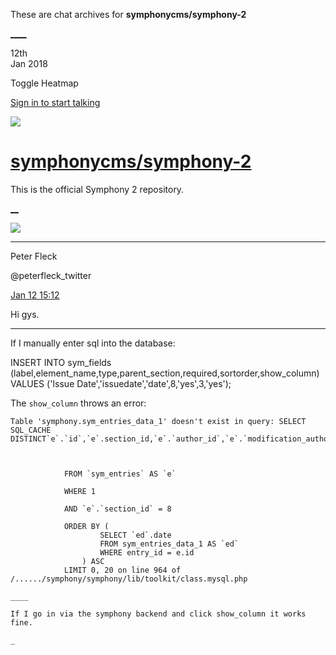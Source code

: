 These are chat archives for **symphonycms/symphony-2**

[__](/symphonycms/symphony-2/archives/2018/01/13)[__](/symphonycms/symphony-2/archives/2018/01/11)

12th  
Jan 2018

Toggle Heatmap

[Sign in to start talking](/login?action=login&button=archive-login)

![](https://avatars-02.gitter.im/group/iv/3/57542c45c43b8c601977197e?s=48)

#  [symphonycms/symphony-2](/symphonycms/symphony-2)

This is the official Symphony 2 repository.

[ __](/orgs/symphonycms/rooms "More symphonycms rooms")

![](https://pbs.twimg.com/profile_images/852618028/peterSmall_bigger.jpg)

____

Peter Fleck

@peterfleck_twitter

[Jan 12
15:12](https://gitter.im/symphonycms/symphony-2?at=5a58d0501dcb91f177418acd)

Hi gys.

____

If I manually enter sql into the database:

INSERT INTO sym_fields
(label,element_name,type,parent_section,required,sortorder,show_column) VALUES
('Issue Date','issuedate','date',8,'yes',3,'yes');

The `show_column` throws an error:

``` 2018-01-12 15:43:02 > UNKNOWN: DatabaseException 0 - MySQL Error (1146):
Table 'symphony.sym_entries_data_1' doesn't exist in query: SELECT SQL_CACHE
DISTINCT`e`.`id`,`e`.section_id,`e`.`author_id`,`e`.`modification_author_id`,`e`.`creation_date`AS`creation_date`,`e`.`modification_date`AS`modification_date`

    
    
            FROM `sym_entries` AS `e`
    
            WHERE 1
    
            AND `e`.`section_id` = 8
    
            ORDER BY (
                    SELECT `ed`.date
                    FROM sym_entries_data_1 AS `ed`
                    WHERE entry_id = e.id
                ) ASC
            LIMIT 0, 20 on line 964 of /....../symphony/symphony/lib/toolkit/class.mysql.php

____

If I go in via the symphony backend and click show_column it works fine.

_

